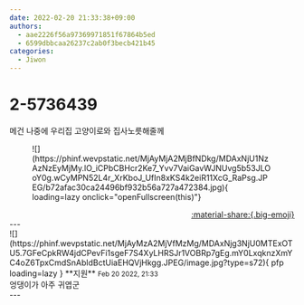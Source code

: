 ```yaml
---
date: 2022-02-20 21:33:38+09:00
authors:
  - aae2226f56a97369971851f67864b5ed
  - 6599dbbcaa26237c2ab0f3becb421b45
categories:
  - Jiwon
---
```


# 2-5736439

<div class="post-container" markdown="1">
<div class="content-container md-sidebar__scrollwrap" markdown="1">

메건 나중에 우리집 고양이로와 집사노릇해줄께
<figure markdown="1">
![](https://phinf.wevpstatic.net/MjAyMjA2MjBfNDkg/MDAxNjU1NzAzNzEyMjMy.lO_iCPbCBHcr2Ke7_Yvv7VaiGavWJNUvg5b53JLOoY0g.wCyMPN52L4r_XrKboJ_UfIn8xKS4k2eiR11XcG_RaPsg.JPEG/b72afac30ca24496bf932b56a727a472384.jpg){ loading=lazy onclick="openFullscreen(this)"}
</figure>


</div>
</div>

<div style="text-align: right;" markdown="1">
<a href="https://weverse.io/fromis9/fanpost/2-5736439" style="text-align: right;">:material-share:{.big-emoji}</a>
</div>
---

<div class="comments-container md-sidebar__scrollwrap" markdown="1">
<div class="comment" markdown="1">
<div class='id-container' markdown="1">
![](https://phinf.wevpstatic.net/MjAyMzA2MjVfMzMg/MDAxNjg3NjU0MTExOTU5.7GFeCpkRW4jdCPevFi1sgeF7S4XyLHRSJr1VOBRp7gEg.mY0LxqknzXmYC4oZ6TpxCmdSnAbldBctUiaEHQVjHkgg.JPEG/image.jpg?type=s72){ pfp loading=lazy }
**<span class="artist">지원</span>** <small>Feb 20 2022, 21:33</small><br>
</div>
<div class='comment-body' markdown="1">
엉댕이가 아주 귀엽군
</div>
</div>
</div>
---
